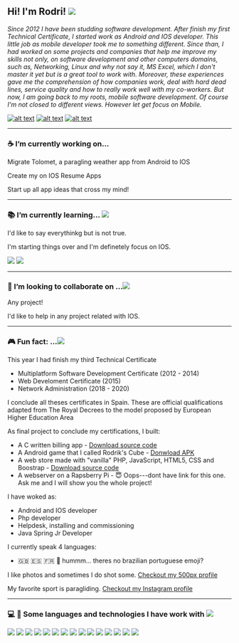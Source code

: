 

## Hi! I'm Rodri! ![](https://raw.githubusercontent.com/rodri2d2/rodri2d2/master/hi%20.jpeg)



*Since 2012 I have been studding software development. After finish my first Technical Certificate, I started work as Android and IOS developer. This little job as mobile developer took me to something different. Since than, I had worked on some projects and companies that help me improve my skills not only, on software development and other computers domains, such as, Networking, Linux and why not say it, MS Excel, which I don't master it yet but is a great tool to work with. Moreover,  these experiences gave me the comprehension of how companies work, deal with hard dead lines, service quality and how to really work well with my co-workers. 
But now, I am going back to my roots, mobile software development. Of course I'm not closed to different views. However let get focus on Mobile.*

[![alt text][1.1]](https://www.linkedin.com/in/rodricandido)
[![alt text][2.1]](https://www.instagram.com/rodri2d2/)
[![alt text][3.1]](https://500px.com/p/rodrigoadelinocandido)


---

### :coffee:  I’m currently working on...

 Migrate Tolomet, a paragling weather app from Android to IOS
 
 Create my on IOS Resume Apps
 
 Start up all app ideas that cross my mind!
 
---

### :books:   I’m currently learning... ![](https://raw.githubusercontent.com/rodri2d2/rodri2d2/master/study.jpeg)

 I'd like to say everythinkg but is not true. 

 I'm starting things over and I'm definetely focus on IOS.

 [<img src="https://img.icons8.com/fluent/48/000000/swift.png"/>]()
 [<img src="https://img.icons8.com/color/48/000000/xcode.png"/>]()

---

### :beers:  I’m looking to collaborate on ...![](https://raw.githubusercontent.com/rodri2d2/rodri2d2/master/think.jpeg)

 Any project!

 I'd like to help in any project related with IOS.

---
<!-- ### 🤔 I’m looking for help with .. -->

<!--
- 💬 Ask me about ...
- 📫 How to reach me: ...
- 😄 Pronouns: ...
-->


### :video_game: Fun fact: ...![](https://raw.githubusercontent.com/rodri2d2/rodri2d2/master/fun2.jpeg)

This year I had finish my third Technical Certificate 

 * Multiplatform Software Development Certificate (2012 - 2014)
 * Web Develoment Certificate (2015)
 * Network Administration (2018 - 2020)
 
I conclude all theses certificates in Spain.
These are official qualifications adapted from The Royal Decrees to the model proposed by European Higher Education Area

As final project to conclude my certifications, I built:

 * A C written billing app - [Download source code](https://github.com/rodri2d2/rodri2d2/blob/master/FacturacionPlus.zip)
 * A Android game that I called Rodrik's Cube - [Donwload APK](https://github.com/rodri2d2/rodri2d2/blob/master/proyectoAndroid.apk)
 * A web store made with "vanilla" PHP, JavaScript, HTML5, CSS and Boostrap  - [Download source code](https://github.com/rodri2d2/rodri2d2/blob/master/onlineStore.zip)
 * A webserver on a Rapsberry Pi  -  :innocent: Oops---dont have link for this one. Ask me and I will show you the whole project!

I have woked as:
 
 * Android and IOS developer
 * Php developer
 * Helpdesk,  installing and commissioning 
 * Java Spring Jr Developer

I currently speak 4 languages:

 * :gb:  :es:  :fr: 🤔 hummm... theres no brazilian portuguese emoji?

I like photos and sometimes I do shot some. [Checkout my 500px profile](https://500px.com/p/rodrigoadelinocandido)

My favorite sport is paragliding. [Checkout my Instagram profile](https://www.instagram.com/rodri2d2/)




---

### :computer:  :hammer:  Some languages and technologies I have work with ![](https://raw.githubusercontent.com/rodri2d2/rodri2d2/master/fun.jpeg)

[<img src="https://img.icons8.com/fluent/48/000000/swift.png"/>]()
[<img src="https://img.icons8.com/officel/40/000000/php-logo.png"/>]()
[<img src="https://img.icons8.com/color/48/000000/javascript.png"/>]()
[<img src="https://img.icons8.com/color/48/000000/java-coffee-cup-logo.png"/>]()
[<img src="https://img.icons8.com/color/48/000000/html-5.png"/>]()
[<img src="https://img.icons8.com/color/48/000000/css3.png"/>]()
[<img src="https://img.icons8.com/ios/50/000000/mysql-logo.png"/>]()
[<img src="https://img.icons8.com/color/48/000000/xcode.png"/>]()
[<img src="https://img.icons8.com/fluent/48/000000/visual-studio-code-2019.png"/>]()
[<img src="https://img.icons8.com/fluent/48/000000/android-os.png"/>]()
[<img src="https://img.icons8.com/officel/40/000000/java-eclipse.png"/>]()
[<img src="https://img.icons8.com/color/48/000000/microsoft-excel-2019--v1.png"/>]()
[<img src="https://img.icons8.com/officel/40/000000/mac-os.png"/>]()
[<img src="https://img.icons8.com/color/48/000000/kali-linux.png"/>]()
[<img src="https://img.icons8.com/color/48/000000/linux.png"/>]()



[1.1]: https://img.icons8.com/ios/48/000000/linkedin.png
[2.1]: https://img.icons8.com/ios/48/000000/instagram-new.png
[3.1]: https://img.icons8.com/ios/48/000000/500px-new.png
